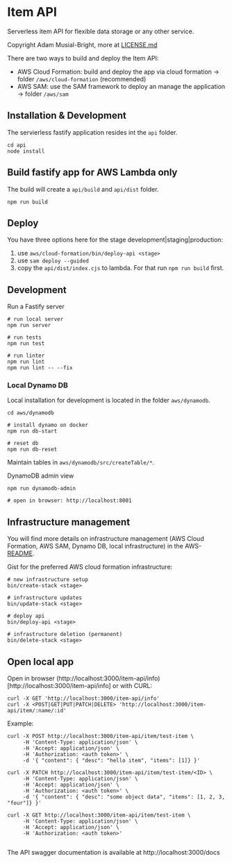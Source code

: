 # Item API
Serverless item API for flexible data storage or any other service.

Copyright Adam Musial-Bright, more at [LICENSE.md](LICENSE.md)

There are two ways to build and deploy the Item API:
- AWS Cloud Formation: build and deploy the app via cloud formation -> folder `/aws/cloud-formation` (recommended)
- AWS SAM: use the SAM framework to deploy an manage the application -> folder `/aws/sam`


## Installation & Development
The servierless fastify application resides int the `api` folder.
```
cd api
node install
```

## Build fastify app for AWS Lambda only
The build will create a `api/build` and `api/dist` folder.
```
npm run build
```

## Deploy
You have three options here for the stage development|staging|production:
1. use `aws/cloud-formation/bin/deploy-api <stage>`
2. use `sam deploy --guided`
3. copy the `api/dist/index.cjs` to lambda. For that run `npm run build` first.

## Development
Run a Fastify server
```
# run local server
npm run server

# run tests
npm run test

# run linter
npm run lint
npm run lint -- --fix
```

### Local Dynamo DB

Local installation for development is located in the folder `aws/dynamodb`.
```
cd aws/dynamodb

# install dynamo on docker
npm run db-start

# reset db
npm run db-reset

```
Maintain tables in `aws/dynamodb/src/createTable/*`.

DynamoDB admin view
```
npm run dynamodb-admin

# open in browser: http://localhost:8001
```

## Infrastructure management
You will find more details on infrastructure management (AWS Cloud Formation, AWS SAM, Dynamo DB, local infrastructure) in the AWS-[README](aws/README.md).

Gist for the preferred AWS cloud formation infrastructure:
```
# new infrastructure setup
bin/create-stack <stage>

# infrastructure updates
bin/update-stack <stage>

# deploy api
bin/deploy-api <stage>

# infrastructure deletion (permanent)
bin/delete-stack <stage>
```


## Open local app
Open in browser (http://localhost:3000/item-api/info)[http://localhost:3000/item-api/info] or with CURL:
```
curl -X GET 'http://localhost:3000/item-api/info'
curl -X <POST|GET|PUT|PATCH|DELETE> 'http://localhost:3000/item-api/item/:name/:id'
```

Example:
```
curl -X POST http://localhost:3000/item-api/item/test-item \
     -H 'Content-Type: application/json' \
     -H 'Accept: application/json' \
     -H 'Authorization: <auth token>' \
     -d '{ "content": { "desc": "hello item", "items": [1]} }'

curl -X PATCH http://localhost:3000/item-api/item/test-item/<ID> \
     -H 'Content-Type: application/json' \
     -H 'Accept: application/json' \
     -H 'Authorization: <auth token>' \
     -d '{ "content": { "desc": "some object data", "items": [1, 2, 3, "four"]} }'

curl -X GET http://localhost:3000/item-api/item/test-item \
     -H 'Content-Type: application/json' \
     -H 'Accept: application/json' \
     -H 'Authorization: <auth token>'
     
```

The API swagger documentation is available at http://localhost:3000/docs

